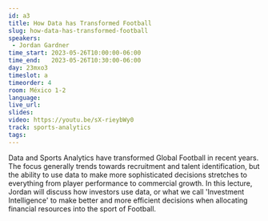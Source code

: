 ```yaml
---
id: a3
title: How Data has Transformed Football
slug: how-data-has-transformed-football
speakers:
 - Jordan Gardner
time_start: 2023-05-26T10:00:00-06:00
time_end:   2023-05-26T10:30:00-06:00
day: 23mxo3
timeslot: a
timeorder: 4
room: México 1-2
language: 
live_url: 
slides: 
video: https://youtu.be/sX-rieybWy0
track: sports-analytics
tags:
---
```


Data and Sports Analytics have transformed Global Football in recent years. The focus generally trends towards recruitment and talent identification, but the ability to use data to make more sophisticated decisions stretches to everything from player performance to commercial growth. In this lecture, Jordan will discuss how investors use data, or what we call 'Investment Intelligence' to make better and more efficient decisions when allocating financial resources into the sport of Football.
